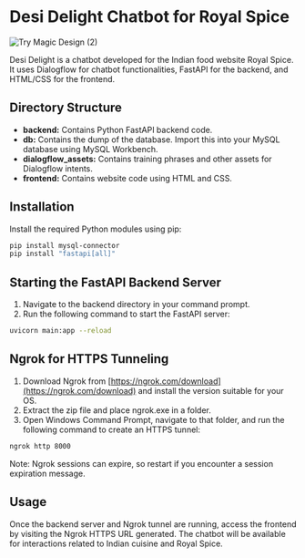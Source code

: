 # Desi Delight Chatbot for Royal Spice

![Try Magic Design (2)](https://github.com/RanaweeraHK/Food-Chatbot/assets/129282753/04c51c35-5869-4051-85f4-d3e1c10b5640)


Desi Delight is a chatbot developed for the Indian food website Royal Spice. It uses Dialogflow for chatbot functionalities, FastAPI for the backend, and HTML/CSS for the frontend.

## Directory Structure

- **backend:** Contains Python FastAPI backend code.
- **db:** Contains the dump of the database. Import this into your MySQL database using MySQL Workbench.
- **dialogflow_assets:** Contains training phrases and other assets for Dialogflow intents.
- **frontend:** Contains website code using HTML and CSS.

## Installation

Install the required Python modules using pip:

```bash
pip install mysql-connector
pip install "fastapi[all]"
```


## Starting the FastAPI Backend Server

1. Navigate to the backend directory in your command prompt.
2. Run the following command to start the FastAPI server:

```bash
uvicorn main:app --reload
```

## Ngrok for HTTPS Tunneling

1. Download Ngrok from [https://ngrok.com/download](https://ngrok.com/download) and install the version suitable for your OS.
2. Extract the zip file and place ngrok.exe in a folder.
3. Open Windows Command Prompt, navigate to that folder, and run the following command to create an HTTPS tunnel:

```bash
ngrok http 8000
```

Note: Ngrok sessions can expire, so restart if you encounter a session expiration message.

## Usage

Once the backend server and Ngrok tunnel are running, access the frontend by visiting the Ngrok HTTPS URL generated. The chatbot will be available for interactions related to Indian cuisine and Royal Spice.

